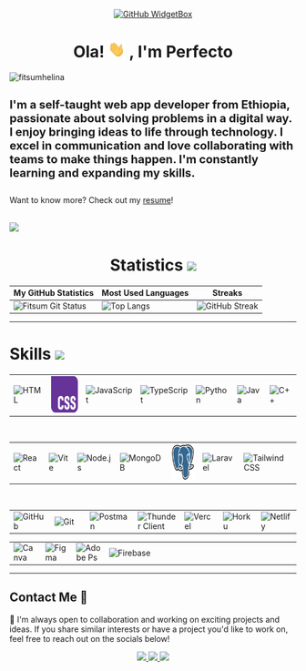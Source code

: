 <div align="center"> 
 
[![GitHub WidgetBox](https://github-widgetbox.vercel.app/api/profile?username=fitsumhelina&data=followers,repositories,stars,commits&theme=viridescent)](https://github.com/fitsumhelina)
</div>
<h1 align="center">Ola! <img src="https://raw.githubusercontent.com/ABSphreak/ABSphreak/master/gifs/Hi.gif" width="30px"> , I'm Perfecto</h1>

<p align="left">
  <img src="https://komarev.com/ghpvc/?username=fitsumhelina&label=Profile%20views&color=0e75b6&style=flat" alt="fitsumhelina" />
</p>

<h4 style="font-size: 20px;">
  I'm a self-taught web app developer from Ethiopia, passionate about solving problems in a digital way. I enjoy bringing ideas to life through technology. I excel in communication and love collaborating with teams to make things happen. I'm constantly learning and expanding my skills.
</h4>

Want to know more? Check out my 
[resume](https://drive.google.com/file/d/1HcrUFutDbNgbuKjzZFIcfTr4KqwqyE3u/view?usp=sharing)!

<br>

<img src="https://user-images.githubusercontent.com/74038190/212284100-561aa473-3905-4a80-b561-0d28506553ee.gif" width="1000">

<br>

<div align="center">
 
# Statistics <img src="https://media4.giphy.com/media/MIGbtLZoVjbl0bYbAd/giphy.gif?cid=ecf05e472t2h0i8d7dcjaoau9iqtchhr899hxmpxzzgc7lyw&rid=giphy.gif" width="50" > 

| My GitHub Statistics | Most Used Languages | Streaks |
| --- | --- | --- |
| ![Fitsum Git Status](https://github-readme-stats.vercel.app/api?username=fitsumhelina&show_icons=true&theme=dark&hide_title=true&count_private=true) | ![Top Langs](https://github-readme-stats.vercel.app/api/top-langs/?username=fitsumhelina&show_icons=true&theme=dark&hide_title=true) | ![GitHub Streak](https://github-readme-streak-stats.herokuapp.com/?user=fitsumhelina&theme=dark)

</div>

---

# Skills <img src='https://user-images.githubusercontent.com/74038190/206662607-d9e7591e-bbf9-42f9-9386-29efc927bc16.gif' width="40"> 


<table width="100%" style="table-layout: fixed;">
  <tr>
    <td><img alt="HTML" height="64px" src="https://cdn.worldvectorlogo.com/logos/html-1.svg"></td>
    <td><img alt="CSS" height="64px" src="https://github.com/CSS-Next/logo.css/raw/main/css.svg"></td>
    <td><img alt="JavaScript" height="64px" src="https://cdn.worldvectorlogo.com/logos/logo-javascript.svg"></td>
    <td><img alt="TypeScript" height="64px" src="https://cdn.worldvectorlogo.com/logos/typescript.svg"></td>
    <td><img alt="Python" height="64px" src="https://cdn.worldvectorlogo.com/logos/python-5.svg"></td>
    <td><img alt="Java" height="64px" src="https://cdn.worldvectorlogo.com/logos/java-2.svg"></td>
    <td><img alt="C++" height="64px" src="https://cdn.worldvectorlogo.com/logos/c.svg"></td>
  </tr>
</table>
<br>


<table width="100%" style="table-layout: fixed;">
  <tr>
    <td><img alt="React" height="64px" src="https://cdn.worldvectorlogo.com/logos/react-2.svg"></td>
    <td><img alt="Vite" height="64px" src="https://vitejs.dev/logo.svg"></td>
    <td><img alt="Node.js" height="64px" src="https://cdn.worldvectorlogo.com/logos/nodejs-icon.svg"></td>
    <td><img alt="MongoDB" height="64px" src="https://cdn.worldvectorlogo.com/logos/mongodb-icon-1.svg"></td>
    <td><img alt="PostgreSQL" height="64px" src="https://github.com/devicons/devicon/blob/master/icons/postgresql/postgresql-original.svg"></td>
    <td><img alt="Laravel" height="64px" src="https://cdn.worldvectorlogo.com/logos/laravel-2.svg"></td>
    <td><img alt="Tailwind CSS" height="64px" src="https://cdn.worldvectorlogo.com/logos/tailwindcss.svg"></td>
  </tr>
</table>
<br>

<table width="100%" style="table-layout: fixed;">
  <tr>
    <td style="width: 10%;"><img alt="GitHub" height="64px" src="https://cdn.worldvectorlogo.com/logos/github-icon-2.svg"></td>
    <td style="width: 10%;"><img alt="Git" height="64px" src="https://cdn.worldvectorlogo.com/logos/git-icon.svg"></td>
    <td style="width: 10%;"><img alt="Postman" height="64px" src="https://cdn.worldvectorlogo.com/logos/postman.svg"></td>
    <td style="width: 10%;"><img alt="Thunder Client" height="64px" src="https://imgs.search.brave.com/17L-z3KHyIN5mlINlO7ex1vLWFkVkg_fS6lCnRxCpNw/rs:fit:860:0:0:0/g:ce/aHR0cHM6Ly93d3cu/a2F0ay5kZXYvc3Rh/dGljLzg2ZjJmNDhi/OWIwZGQ5MDBiNDg5/MmY0OWY0YmJhYjgx/L2U0ZjA2L2xvZ28u/cG5n"></td>
    <td style="width: 10%;"><img alt="Vercel" height="64px" src="https://imgs.search.brave.com/96khqNZO1LJt_e6RG-xNXrYl-d0TcMaaPpXmcY3nm3g/rs:fit:500:0:0:0/g:ce/aHR0cHM6Ly9sb2dv/d2lrLmNvbS9jb250/ZW50L3VwbG9hZHMv/aW1hZ2VzL3RfdmVy/Y2VsMTg2OC5qcGc"></td>
    <td style="width: 10%;"><img alt="Horku" height="64px" src="https://imgs.search.brave.com/TMj7RdxJPIsmJC9KaGH1M_YwCRg1rd4bHDWzJsqFIy4/rs:fit:500:0:0:0/g:ce/aHR0cHM6Ly9nZXRk/ZXBsb3lpbmcuY29t/L3N0YXRpYy9pbWcv/bG9nb3MvaGVyb2t1/LjBkMzUyNTgwYjU2/Mi5wbmc"></td>
    <td style="width: 10%;"><img alt="Netlify" height="64px" src="https://cdn.worldvectorlogo.com/logos/netlify.svg"></td>
</table>
<table>
   <td style="width: 10%;"><img alt="Canva" height="64px" src="https://imgs.search.brave.com/gAmpRkVnmc780FDrCM1Y_kZV6HlXDCp6hj3Is2Rmnik/rs:fit:860:0:0:0/g:ce/aHR0cHM6Ly9mcmVl/bG9nb3BuZy5jb20v/aW1hZ2VzL2FsbF9p/bWcvMTY1NjczMzYz/N2xvZ28tY2FudmEt/cG5nLnBuZw"></td>
    <td style="width: 10%;"><img alt="Figma" height="64px" src="https://cdn.worldvectorlogo.com/logos/figma-icon.svg"></td>
    <td style="width: 10%;"><img alt="Adobe Ps" height="64px" src="https://cdn.worldvectorlogo.com/logos/adobe-photoshop-2.svg"></td>
  <td><img alt="Firebase" height="64px" src="https://cdn.worldvectorlogo.com/logos/firebase-1.svg"></td>
  </tr>
</table>

---

## Contact Me 🚀

🌟 I'm always open to collaboration and working on exciting projects and ideas. If you share similar interests or have a project you'd like to work on, feel free to reach out on the socials below!
<p align="center">
  <a href='https://www.linkedin.com/in/fitsum-helina-57164828a/'>
    <img src="https://cdn.worldvectorlogo.com/logos/linkedin-icon-3.svg" height="35px"/>
  </a>
  <a href='mailto:dev.fitsum@gmail.com'>
    <img src="https://cdn.worldvectorlogo.com/logos/official-gmail-icon-2020-.svg" height="35px"/>
  </a>
  <a href='https://t.me/fitsumhelina'>
    <img src="https://cdn.worldvectorlogo.com/logos/telegram.svg" height="35px"/>
  </a>
</p>

